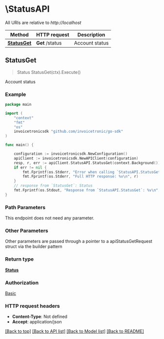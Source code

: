 # \StatusAPI

All URIs are relative to *http://localhost*

Method | HTTP request | Description
------------- | ------------- | -------------
[**StatusGet**](StatusAPI.md#StatusGet) | **Get** /status | Account status



## StatusGet

> Status StatusGet(ctx).Execute()

Account status



### Example

```go
package main

import (
	"context"
	"fmt"
	"os"
	invoicetronicsdk "github.com/invoicetronic/go-sdk"
)

func main() {

	configuration := invoicetronicsdk.NewConfiguration()
	apiClient := invoicetronicsdk.NewAPIClient(configuration)
	resp, r, err := apiClient.StatusAPI.StatusGet(context.Background()).Execute()
	if err != nil {
		fmt.Fprintf(os.Stderr, "Error when calling `StatusAPI.StatusGet``: %v\n", err)
		fmt.Fprintf(os.Stderr, "Full HTTP response: %v\n", r)
	}
	// response from `StatusGet`: Status
	fmt.Fprintf(os.Stdout, "Response from `StatusAPI.StatusGet`: %v\n", resp)
}
```

### Path Parameters

This endpoint does not need any parameter.

### Other Parameters

Other parameters are passed through a pointer to a apiStatusGetRequest struct via the builder pattern


### Return type

[**Status**](Status.md)

### Authorization

[Basic](../README.md#Basic)

### HTTP request headers

- **Content-Type**: Not defined
- **Accept**: application/json

[[Back to top]](#) [[Back to API list]](../README.md#documentation-for-api-endpoints)
[[Back to Model list]](../README.md#documentation-for-models)
[[Back to README]](../README.md)

